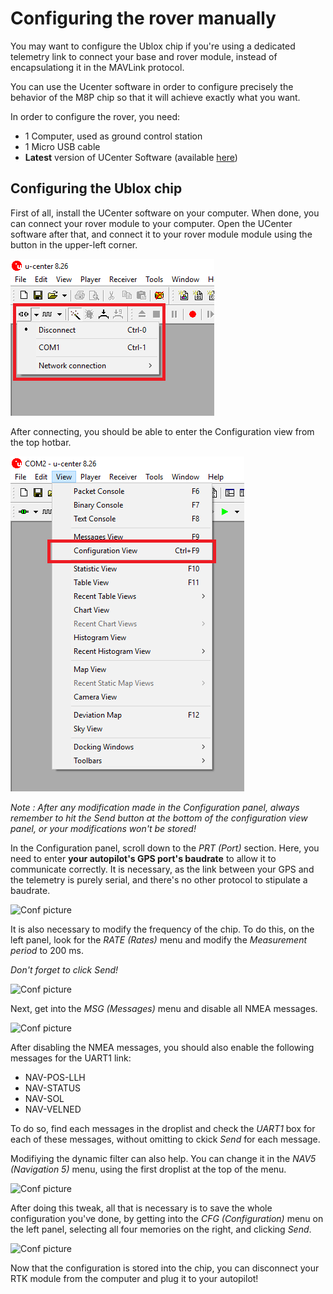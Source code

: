 # Configuring the rover manually

You may want to configure the Ublox chip if you're using a dedicated telemetry link to connect your base and rover module, instead of encapsulationg it in the MAVLink protocol.

You can use the Ucenter software in order to configure precisely the behavior of the M8P chip so that it will achieve exactly what you want.

In order to configure the rover, you need:

* 1 Computer, used as ground control station
* 1 Micro USB cable
* **Latest** version of UCenter Software \(available [here](https://www.u-blox.com/en/product/u-center-windows)\)

## Configuring the Ublox chip

First of all, install the UCenter software on your computer. When done, you can connect your rover module to your computer. Open the UCenter software after that, and connect it to your rover module module using the button in the upper-left corner.

![](../.gitbook/assets/a.png)

After connecting, you should be able to enter the Configuration view from the top hotbar.

![](../.gitbook/assets/b.png)

_Note : After any modification made in the Configuration panel, always remember to hit the Send button at the bottom of the configuration view panel, or your modifications won't be stored!_

In the Configuration panel, scroll down to the _PRT \(Port\)_  section. Here, you need to enter **your autopilot's GPS port's baudrate** to allow it to communicate correctly. It is necessary, as the link between your GPS and the telemetry is purely serial, and there's no other protocol to stipulate a baudrate.

![Conf picture](https://github.com/drotek/doc-rtk/tree/062dfb4b3ecf5849b83896a829bb557ce7362f88/rover/images/conf/1.png?raw=true)

It is also necessary to modify the frequency of the chip. To do this, on the left panel, look for the _RATE \(Rates\)_ menu and modify the _Measurement period_ to 200 ms.

_Don't forget to click Send!_

![Conf picture](https://github.com/drotek/doc-rtk/tree/062dfb4b3ecf5849b83896a829bb557ce7362f88/rover/images/conf/2.png?raw=true)

Next, get into the _MSG \(Messages\)_ menu and disable all NMEA messages.

![Conf picture](https://github.com/drotek/doc-rtk/tree/062dfb4b3ecf5849b83896a829bb557ce7362f88/rover/images/conf/3.png?raw=true)

After disabling the NMEA messages, you should also enable the following messages for the UART1 link:

* NAV-POS-LLH
* NAV-STATUS
* NAV-SOL
* NAV-VELNED

To do so, find each messages in the droplist and check the _UART1_ box for each of these messages, without omitting to ckick _Send_ for each message.

Modifiying the dynamic filter can also help. You can change it in the _NAV5 \(Navigation 5\)_ menu, using the first droplist at the top of the menu.

![Conf picture](https://github.com/drotek/doc-rtk/tree/062dfb4b3ecf5849b83896a829bb557ce7362f88/rover/images/conf/4.png?raw=true)

After doing this tweak, all that is necessary is to save the whole configuration you've done, by getting into the _CFG \(Configuration\)_ menu on the left panel, selecting all four memories on the right, and clicking _Send_.

![Conf picture](https://github.com/drotek/doc-rtk/tree/062dfb4b3ecf5849b83896a829bb557ce7362f88/rover/images/conf/5.png?raw=true)

Now that the configuration is stored into the chip, you can disconnect your RTK module from the computer and plug it to your autopilot!

